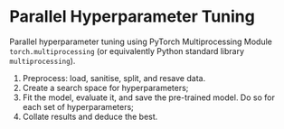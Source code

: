 # Parallel Hyperparameter Tuning 


Parallel hyperparameter tuning using PyTorch
Multiprocessing Module `torch.multiprocessing` (or
equivalently Python standard library
`multiprocessing`).

1. Preprocess: load, sanitise, split, and resave data.
2. Create a search space for hyperparameters;
3. Fit the model, evaluate it, and save the pre-trained
   model. Do so for each set of hyperparameters;
4. Collate results and deduce the best.
